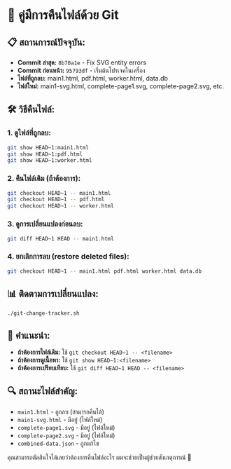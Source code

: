 # 🔄 คู่มีการคืนไฟล์ด้วย Git

## 📋 สถานการณ์ปัจจุบัน:
- **Commit ล่าสุด:** `8b70a1e` - Fix SVG entity errors
- **Commit ก่อนหน้า:** `95793df` - เริ่มต้นโปรเจคในเครื่อง
- **ไฟล์ที่ถูกลบ:** main1.html, pdf.html, worker.html, data.db
- **ไฟล์ใหม่:** main1-svg.html, complete-page1.svg, complete-page2.svg, etc.

## 🛠️ วิธีคืนไฟล์:

### 1. ดูไฟล์ที่ถูกลบ:
```bash
git show HEAD~1:main1.html
git show HEAD~1:pdf.html
git show HEAD~1:worker.html
```

### 2. คืนไฟล์เดิม (ถ้าต้องการ):
```bash
git checkout HEAD~1 -- main1.html
git checkout HEAD~1 -- pdf.html
git checkout HEAD~1 -- worker.html
```

### 3. ดูการเปลี่ยนแปลงก่อนลบ:
```bash
git diff HEAD~1 HEAD -- main1.html
```

### 4. ยกเลิกการลบ (restore deleted files):
```bash
git checkout HEAD~1 -- main1.html pdf.html worker.html data.db
```

## 📊 ติดตามการเปลี่ยนแปลง:
```bash
./git-change-tracker.sh
```

## 🎯 คำแนะนำ:
- **ถ้าต้องการไฟล์เดิม:** ใช้ `git checkout HEAD~1 -- <filename>`
- **ถ้าต้องการดูเนื้อหา:** ใช้ `git show HEAD~1:<filename>`
- **ถ้าต้องการเปรียบเทียบ:** ใช้ `git diff HEAD~1 HEAD -- <filename>`

## 🔍 สถานะไฟล์สำคัญ:
- `main1.html` - ถูกลบ (สามารถคืนได้)
- `main1-svg.html` - มีอยู่ (ไฟล์ใหม่)
- `complete-page1.svg` - มีอยู่ (ไฟล์ใหม่)
- `complete-page2.svg` - มีอยู่ (ไฟล์ใหม่)
- `combined-data.json` - ถูกแก้ไข

คุณสามารถตัดสินใจได้เลยว่าต้องการคืนไฟล์อะไร ผมจะช่วยเป็นผู้ช่วยสังเกตุการณ์ 🙏